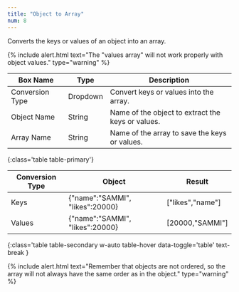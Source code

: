 ```yaml
---
title: "Object to Array"
num: 8
---
```


Converts the keys or values of an object into an array.

{% include alert.html text="The "values array" will not work properly with object values." type="warning" %}

| Box Name | Type | Description |
|-------|--------|--------
|Conversion Type	| Dropdown | Convert keys or values into the array.
|Object Name	| String | Name of the object to extract the keys or values.
|Array Name	| String | Name of the array to save the keys or values.
{:class='table table-primary'}

| Conversion Type | Object | Result | 
|-------|--------|--------
|Keys| {"name":"SAMMI", "likes":20000} | ["likes","name"]
|Values| {"name":"SAMMI", "likes":20000} | [20000,"SAMMI"]
{:class='table table-secondary w-auto table-hover data-toggle='table' text-break }

{% include alert.html text="Remember that objects are not ordered, so the array will not always have the same order as in the object." type="warning" %}
